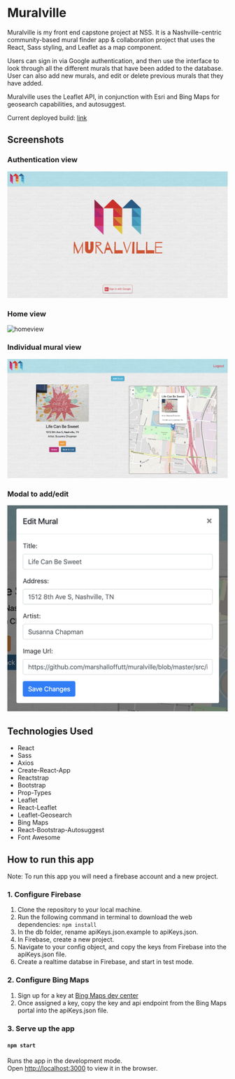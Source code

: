 # Muralville

Muralville is my front end capstone project at NSS. It is a Nashville-centric community-based mural finder app & collaboration project that uses the React, Sass styling, and Leaflet as a map component.

Users can sign in via Google authentication, and then use the interface to look through all the different murals that have been added to the database. User can also add new murals, and edit or delete previous murals that they have added.

Muralville uses the Leaflet API, in conjunction with Esri and Bing Maps for geosearch capabilities, and autosuggest.

Current deployed build: [link](https://muralville.firebaseapp.com)

## Screenshots

### Authentication view
![loginview](src/images/screenshot1.png)

### Home view
![homeview](src/images/screenshot4.png)

### Individual mural view
![muralview](src/images/screenshot3.png)

### Modal to add/edit
![editview](src/images/screenshot-3.png)

## Technologies Used
* React
* Sass
* Axios
* Create-React-App
* Reactstrap
* Bootstrap
* Prop-Types
* Leaflet
* React-Leaflet
* Leaflet-Geosearch
* Bing Maps
* React-Bootstrap-Autosuggest
* Font Awesome

## How to run this app
Note: To run this app you will need a firebase account and a new project.

### 1. Configure Firebase
1. Clone the repository to your local machine.
2. Run the following command in terminal to download the web dependencies: `npm install`
3. In the db folder, rename apiKeys.json.example to apiKeys.json.
4. In Firebase, create a new project.
5. Navigate to your config object, and copy the keys from Firebase into the apiKeys.json file.
6. Create a realtime databse in Firebase, and start in test mode.

### 2. Configure Bing Maps
1. Sign up for a key at [Bing Maps dev center](https://www.bingmapsportal.com/)
2. Once assigned a key, copy the key and api endpoint from the Bing Maps portal into the apiKeys.json file.

### 3. Serve up the app
#### `npm start`

Runs the app in the development mode.<br>
Open [http://localhost:3000](http://localhost:3000) to view it in the browser.
